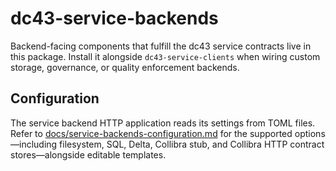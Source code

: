# dc43-service-backends

Backend-facing components that fulfill the dc43 service contracts live in this
package. Install it alongside `dc43-service-clients` when wiring custom storage,
governance, or quality enforcement backends.

## Configuration

The service backend HTTP application reads its settings from TOML files. Refer
to [docs/service-backends-configuration.md](../../docs/service-backends-configuration.md)
for the supported options—including filesystem, SQL, Delta, Collibra stub, and
Collibra HTTP contract stores—alongside editable templates.

